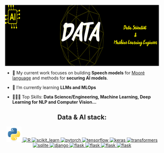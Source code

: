 <div align=center>
          <img alt="gif" align="center" src="https://github.com/ANYANTUDRE/ANYANTUDRE/blob/main/img/linkedin_banner_V2.png" width=1000 height=200/>
</div>

- 🔭 My current work focuses on building **Speech models** for [Mooré language](https://en.wikipedia.org/wiki/Moor%C3%A9) and methods for **securing AI models**.

- 🌱 I’m currently learning **LLMs and MLOps**

- 🏋🏾‍♂️ Top Skills: **Data Science/Engineering, Machine Learning, Deep Learning for NLP and Computer Vision...**


<h2 align="center">Data & AI stack:</h3>
<p align="center"> 

   <a href="https://www.python.org" target="_blank" rel="noreferrer"> 
    <img src="https://raw.githubusercontent.com/devicons/devicon/master/icons/python/python-original.svg" alt="python" width="50" height="50"/> 
  </a> 

  <a href="https://www.r-project.org/" target="_blank" rel="noreferrer"> 
    <img src="https://upload.wikimedia.org/wikipedia/commons/thumb/1/1b/R_logo.svg/1086px-R_logo.svg.png?20240131042527" alt="R" width="50" height="50"/> 
  </a> 

   <a href="https://scikit-learn.org/" target="_blank" rel="noreferrer"> 
    <img src="https://upload.wikimedia.org/wikipedia/commons/0/05/Scikit_learn_logo_small.svg" alt="scikit_learn" width="50" height="50"/> 
  </a> 

  <a href="https://pytorch.org/" target="_blank" rel="noreferrer">      
    <img src="https://img.icons8.com/fluency/48/pytorch.png" alt="pytorch" width="50" height="50"/> 
  </a> 

  <a href="https://www.tensorflow.org" target="_blank" rel="noreferrer">      
    <img src="https://www.vectorlogo.zone/logos/tensorflow/tensorflow-icon.svg" alt="tensorflow" width="50" height="50"/> 
  </a> 

   <a href="https://keras.io" target="_blank" rel="noreferrer">      
    <img src="https://upload.wikimedia.org/wikipedia/commons/thumb/a/ae/Keras_logo.svg/2048px-Keras_logo.svg.png" alt="keras" width="50" height="50"/> 
  </a>   

  <a href="https://huggingface.co/docs/transformers/index" target="_blank" rel="noreferrer"> 
    <img src="https://huggingface.co/datasets/huggingface/brand-assets/resolve/main/hf-logo.svg" alt="transformers" width="50" height="50"/> 
  </a> 

  <a href="https://www.langchain.com/" target="_blank" rel="noreferrer"> 
    <img src="https://www.freecodecamp.org/news/content/images/2024/03/1700940849777.png" alt="sqlite" width="80" height="50"/> 
  </a>
  
  <a href="https://aws.amazon.com/" target="_blank" rel="noreferrer"> 
    <img src="https://www.logo.wine/a/logo/Amazon_Web_Services/Amazon_Web_Services-Logo.wine.svg" alt="django" width="50" height="50"/> 
  </a> 
  
  <a href="https://azure.microsoft.com/" target="_blank" rel="noreferrer"> 
    <img src="https://upload.wikimedia.org/wikipedia/commons/thumb/f/fa/Microsoft_Azure.svg/180px-Microsoft_Azure.svg.png" alt="flask" width="45" height="45"/> 
  </a> 

  <a href="https://airflow.apache.org/" target="_blank" rel="noreferrer"> 
    <img src="https://upload.wikimedia.org/wikipedia/commons/thumb/d/de/AirflowLogo.png/180px-AirflowLogo.png" alt="flask" width="80" height="40"/> 
  </a> 

  <a href="https://spark.apache.org/" target="_blank" rel="noreferrer"> 
    <img src="https://upload.wikimedia.org/wikipedia/commons/thumb/f/f3/Apache_Spark_logo.svg/langfr-180px-Apache_Spark_logo.svg.png" alt="flask" width="80" height="40"/> 
  </a> 

  <a href="https://kafka.apache.org/" target="_blank" rel="noreferrer"> 
    <img src="https://miro.medium.com/v2/resize:fit:1100/format:webp/0*kdp_y7VTwZ-499q6.png" alt="flask" width="80" height="40"/> 
  </a> 
 
</p>
